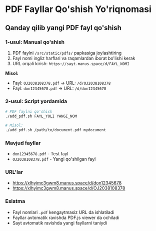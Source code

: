 # PDF Fayllar Qo'shish Yo'riqnomasi

## Qanday qilib yangi PDF fayl qo'shish

### 1-usul: Manual qo'shish

1. PDF faylni `/src/static/pdfs/` papkasiga joylashtiring
2. Fayl nomi ingliz harflari va raqamlardan iborat bo'lishi kerak
3. URL orqali kirish: `https://sayt.manus.space/d/FAYL_NOMI`

**Misol:**
- Fayl: `OJ2038108378.pdf` → URL: `/d/OJ2038108378`
- Fayl: `don12345678.pdf` → URL: `/d/don12345678`

### 2-usul: Script yordamida

```bash
# PDF faylni qo'shish
./add_pdf.sh FAYL_YOLI YANGI_NOM

# Misol:
./add_pdf.sh /path/to/document.pdf mydocument
```

### Mavjud fayllar

- `don12345678.pdf` - Test fayl
- `OJ2038108378.pdf` - Yangi qo'shilgan fayl

### URL'lar

- https://xlhyimc3gwm8.manus.space/d/don12345678
- https://xlhyimc3gwm8.manus.space/d/OJ2038108378

### Eslatma

- Fayl nomlari `.pdf` kengaytmasiz URL da ishlatiladi
- Fayllar avtomatik ravishda PDF.js viewer da ochiladi
- Sayt avtomatik ravishda yangi fayllarni taniydi


